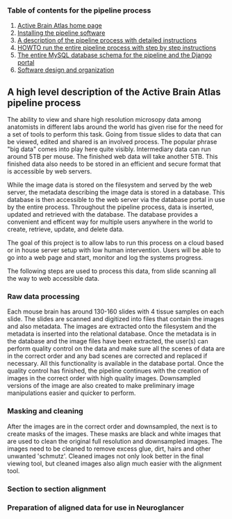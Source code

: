 ### Table of contents for the pipeline process
1. [Active Brain Atlas home page](https://github.com/ActiveBrainAtlas2)
1. [Installing the pipeline software](docs/SETUP.md)
1. [A description of the pipeline process with detailed instructions](docs/PROCESS.md)
1. [HOWTO run the entire pipeline process with step by step instructions](docs/RUNNING.md)
1. [The entire MySQL database schema for the pipeline and the Django portal](schema.sql)
1. [Software design and organization](docs/Design.md)

## A high level description of the Active Brain Atlas pipeline process

The ability to view and share high resolution microsopy data among anatomists in
different labs around the world has given rise for the need for a set of tools
to perform this task. Going from tissue slides to data that can be viewed, edited
and shared is an involved process. The popular phrase "big data" comes into play
here quite visibly. Intermediary data can run around 5TB per mouse. The finished
web data will take another 5TB. This finished data also needs to be stored in
an efficient and secure format that is accessible by web servers. 

While the image data is stored on the filesystem and served by the web server,
the metadata describing the image data is stored in a database. This database
is then accessible to the web server via the database portal in use by the entire
process. Throughout the pipeline process, data is inserted, updated
and retrieved with the database. The database provides a convenient and efficent
way for multiple users anywhere in the world to create, retrieve, update, and 
delete data.  

The goal of this project is to allow labs to run this process on a cloud based or
in house server setup with low human intervention. Users will be able to go
into a web page and start, monitor and log the systems progress.

The following steps are used to process this data, from slide scanning all the 
way to web accessible data.

### Raw data processing

Each mouse brain has around 130-160 slides with 4 tissue samples on each slide.
The slides are scanned and digitized into files that contain the images and also
metadata. The images are extracted onto the filesystem and the metadata is 
inserted into the relational database. Once the metadata is in the database
and the image files have been extracted, the user(s) can perform quality control
on the data and make sure all the scenes of data are in the correct order
and any bad scenes are corrected and replaced if necessary. All this functionality
is available in the database portal. Once the quality control has finished,
the pipeline continues with the creation of images in the correct order with
high quality images. Downsampled versions of the image are also created to make
preliminary image manipulations easier and quicker to perform.


### Masking and cleaning
After the images are in the correct order and downsampled, the next is to 
create masks of the images. These masks are black and white images that are used
to clean the original full resolution and downsampled images. The images need
to be cleaned to remove excess glue, dirt, hairs and other unwanted 'schmutz'.
Cleaned images not only look better in the final viewing tool, but cleaned images
also align much easier with the alignment tool.

### Section to section alignment

### Preparation of aligned data for use in Neuroglancer